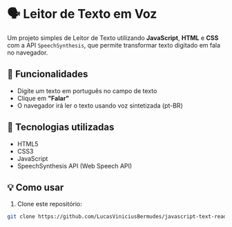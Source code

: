 # 🗣️ Leitor de Texto em Voz

Um projeto simples de Leitor de Texto utilizando **JavaScript**, **HTML** e **CSS** com a API `SpeechSynthesis`, que permite transformar texto digitado em fala no navegador.

## 🚀 Funcionalidades

- Digite um texto em português no campo de texto
- Clique em **"Falar"**
- O navegador irá ler o texto usando voz sintetizada (pt-BR)


## 🧠 Tecnologias utilizadas

- HTML5
- CSS3
- JavaScript
- SpeechSynthesis API (Web Speech API)

## 💡 Como usar

1. Clone este repositório:
```bash
git clone https://github.com/LucasViniciusBermudes/javascript-text-reader.git
